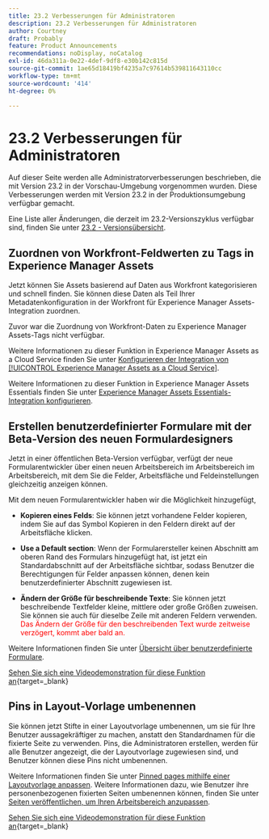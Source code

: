 ```yaml
---
title: 23.2 Verbesserungen für Administratoren
description: 23.2 Verbesserungen für Administratoren
author: Courtney
draft: Probably
feature: Product Announcements
recommendations: noDisplay, noCatalog
exl-id: 46da311a-0e22-4def-9df8-e30b142c815d
source-git-commit: 1ae65d18419bf4235a7c97614b539811643110cc
workflow-type: tm+mt
source-wordcount: '414'
ht-degree: 0%

---
```


# 23.2 Verbesserungen für Administratoren

Auf dieser Seite werden alle Administratorverbesserungen beschrieben, die mit Version 23.2 in der Vorschau-Umgebung vorgenommen wurden. Diese Verbesserungen werden mit Version 23.2 in der Produktionsumgebung verfügbar gemacht.

Eine Liste aller Änderungen, die derzeit im 23.2-Versionszyklus verfügbar sind, finden Sie unter [23.2 - Versionsübersicht](/help/quicksilver/product-announcements/product-releases/23.2-release-activity/23-2-release-overview.md).

## Zuordnen von Workfront-Feldwerten zu Tags in Experience Manager Assets

Jetzt können Sie Assets basierend auf Daten aus Workfront kategorisieren und schnell finden.  Sie können diese Daten als Teil Ihrer Metadatenkonfiguration in der Workfront für Experience Manager Assets-Integration zuordnen.

Zuvor war die Zuordnung von Workfront-Daten zu Experience Manager Assets-Tags nicht verfügbar.

Weitere Informationen zu dieser Funktion in Experience Manager Assets as a Cloud Service finden Sie unter [Konfigurieren der Integration von [!UICONTROL Experience Manager Assets as a Cloud Service]](/help/quicksilver/administration-and-setup/configure-integrations/configure-aacs-integration.md).

Weitere Informationen zu dieser Funktion in Experience Manager Assets Essentials finden Sie unter [Experience Manager Assets Essentials-Integration konfigurieren](/help/quicksilver/documents/adobe-workfront-for-experience-manager-assets-essentials/setup-asset-essentials.md).

## Erstellen benutzerdefinierter Formulare mit der Beta-Version des neuen Formulardesigners

Jetzt in einer öffentlichen Beta-Version verfügbar, verfügt der neue Formularentwickler über einen neuen Arbeitsbereich im Arbeitsbereich im Arbeitsbereich, mit dem Sie die Felder, Arbeitsfläche und Feldeinstellungen gleichzeitig anzeigen können.

Mit dem neuen Formularentwickler haben wir die Möglichkeit hinzugefügt,

* **Kopieren eines Felds**: Sie können jetzt vorhandene Felder kopieren, indem Sie auf das Symbol Kopieren in den Feldern direkt auf der Arbeitsfläche klicken.

* **Use a Default section**: Wenn der Formularersteller keinen Abschnitt am oberen Rand des Formulars hinzugefügt hat, ist jetzt ein Standardabschnitt auf der Arbeitsfläche sichtbar, sodass Benutzer die Berechtigungen für Felder anpassen können, denen kein benutzerdefinierter Abschnitt zugewiesen ist.

* **Ändern der Größe für beschreibende Texte**: Sie können jetzt beschreibende Textfelder kleine, mittlere oder große Größen zuweisen. Sie können sie auch für dieselbe Zeile mit anderen Feldern verwenden. <span style="color: #ff0000;"> Das Ändern der Größe für den beschreibenden Text wurde zeitweise verzögert, kommt aber bald an.</span></li>

Weitere Informationen finden Sie unter [Übersicht über benutzerdefinierte Formulare](/help/quicksilver/administration-and-setup/customize-workfront/create-manage-custom-forms/custom-forms-overview.md).

[Sehen Sie sich eine Videodemonstration für diese Funktion an](https://video.tv.adobe.com/v/3416586/){target=_blank}

## Pins in Layout-Vorlage umbenennen

Sie können jetzt Stifte in einer Layoutvorlage umbenennen, um sie für Ihre Benutzer aussagekräftiger zu machen, anstatt den Standardnamen für die fixierte Seite zu verwenden. Pins, die Administratoren erstellen, werden für alle Benutzer angezeigt, die der Layoutvorlage zugewiesen sind, und Benutzer können diese Pins nicht umbenennen.

Weitere Informationen finden Sie unter [Pinned pages mithilfe einer Layoutvorlage anpassen](/help/quicksilver/administration-and-setup/customize-workfront/use-layout-templates/customize-pinned-pages.md). Weitere Informationen dazu, wie Benutzer ihre personenbezogenen fixierten Seiten umbenennen können, finden Sie unter [Seiten veröffentlichen, um Ihren Arbeitsbereich anzupassen](/help/quicksilver/workfront-basics/the-new-workfront-experience/pin-pages.md).

[Sehen Sie sich eine Videodemonstration für diese Funktion an](https://video.tv.adobe.com/v/3414364/){target=_blank}
